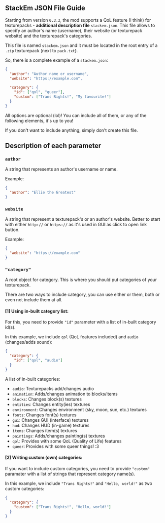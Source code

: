 ## StackEm JSON File Guide

Starting from version `0.3.3`, the mod supports a QoL feature (I think) for texturepacks - **additional description file** `stackem.json`.  This file allows to specify an author's name (username), their website (or texturepack website) and the texturepack's categories.

This file is named `stackem.json` and it must be located in the root entry of a `.zip` texturepack (next to `pack.txt`).

So, there is a complete example of a `stackem.json`:

```json
{
  "author": "Author name or username",
  "website": "https://example.com",
  
  "category": {
    "id": ["qol", "queer"],
    "custom": ["Trans Rights!", "My favourite!"]
  }
}
```

All options are optional (lol)! You can include all of them, or any of the following elements, it's up to you!

If you don't want to include anything, simply don't create this file.

## Description of each parameter

### `author`

A string that represents an author's username or name.

Example:
```json
{
  "author": "Ellie the Greatest"
}
```

### `website`

A string that represent a texturepack's or an author's website. Better to start with either `http://` or `https://` as it's used in GUI as click to open link button.

Example:
```json
{
  "website": "https://example.com"
}
```

### `"category"`

A root object for category. This is where you should put categories of your texturepack.

There are two ways to include category, you can use either or them, both or even not include them at all.

#### [1] Using in-built category list:

For this, you need to provide `"id"` parameter with a list of in-built category id(s).

In this example, we include `qol` (QoL features included) and `audio` (changes/adds sound):
```json
{
  "category": {
    "id": ["qol", "audio"]
  }
}
```

A list of in-built categories:
- `audio`: Texturepacks add/changes audio
- `animation`: Adds/changes animation to blocks/items
- `blocks`: Changes block(s) textures
- `entities`: Changes entity(ies) textures
- `environment`: Changes environment (sky, moon, sun, etc.) textures
- `fonts`: Changes font(s) textures
- `gui`: Changes GUI (interface) textures
- `hud`: Changes HUD (in-game) textures
- `items`: Changes item(s) textures
- `paintings`: Adds/changes painting(s) textures
- `qol`: Provides with some QoL (Quality of Life) features
- `queer`: Provides with some queer things! :3

#### [2] Writing custom (own) categories:

If you want to include custom categories, you need to provide `"custom"` paramater with a list of strings that represent category name(s).

In this example, we include `"Trans Rights!"` and `"Hello, world!"` as two custom categories:
```json
{
  "category": {
    "custom": ["Trans Rights!", "Hello, world!"]
  }
}
```
